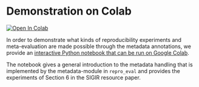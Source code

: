 # Demonstration on Colab

[![Open In Colab](https://colab.research.google.com/assets/colab-badge.svg)](https://colab.research.google.com/github/irgroup/ir-metatdata/blob/master/demo.ipynb)

In order to demonstrate what kinds of reproducibility experiments and meta-evaluation are made possible through the metadata annotations, we provide an [interactive Python notebook that can be run on Google Colab]().

The notebook gives a general introduction to the metadata handling that is implemented by the metadata-module in `repro_eval` and provides the experiments of Section 6 in the SIGIR resource paper.